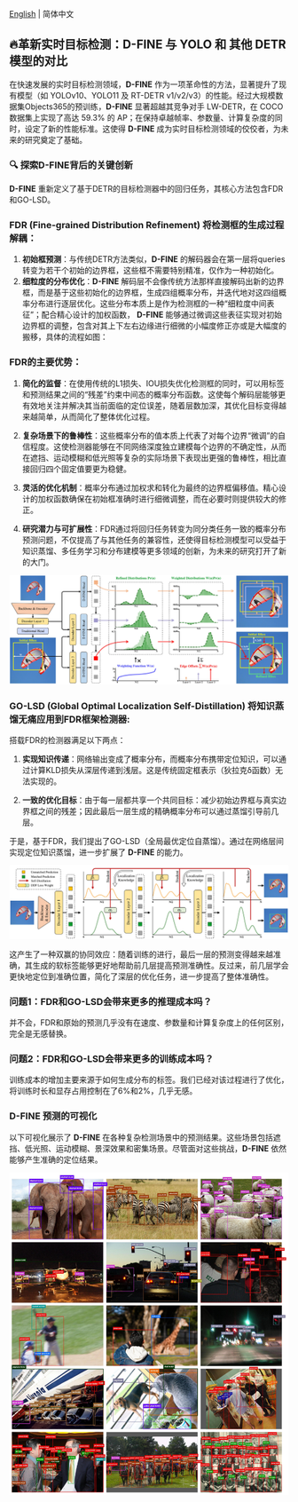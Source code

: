 [English](src/zoo/dfine/blog.md) | 简体中文

## 🔥革新实时目标检测：D-FINE 与 YOLO 和 其他 DETR 模型的对比

在快速发展的实时目标检测领域，**D-FINE** 作为一项革命性的方法，显著提升了现有模型（如 YOLOv10、YOLO11 及 RT-DETR v1/v2/v3）的性能。经过大规模数据集Objects365的预训练，**D-FINE** 显著超越其竞争对手 LW-DETR，在 COCO 数据集上实现了高达 59.3% 的 AP；在保持卓越帧率、参数量、计算复杂度的同时，设定了新的性能标准。这使得 **D-FINE** 成为实时目标检测领域的佼佼者，为未来的研究奠定了基础。

### 🔍 探索D-FINE背后的关键创新

**D-FINE** 重新定义了基于DETR的目标检测器中的回归任务，其核心方法包含FDR和GO-LSD。

### FDR (Fine-grained Distribution Refinement) 将检测框的生成过程解耦：


1. **初始框预测**：与传统DETR方法类似，**D-FINE** 的解码器会在第一层将queries转变为若干个初始的边界框，这些框不需要特别精准，仅作为一种初始化。
2. **细粒度的分布优化**：**D-FINE** 解码层不会像传统方法那样直接解码出新的边界框，而是基于这些初始化的边界框，生成四组概率分布，并迭代地对这四组概率分布进行逐层优化。这些分布本质上是作为检测框的一种“细粒度中间表征”；配合精心设计的加权函数， **D-FINE** 能够通过微调这些表征实现对初始边界框的调整，包含对其上下左右边缘进行细微的小幅度修正亦或是大幅度的搬移，具体的流程如图：

### FDR的主要优势：
1. **简化的监督**：在使用传统的L1损失、IOU损失优化检测框的同时，可以用标签和预测结果之间的“残差”约束中间态的概率分布函数。这使每个解码层能够更有效地关注并解决其当前面临的定位误差，随着层数加深，其优化目标变得越来越简单，从而简化了整体优化过程。

2. **复杂场景下的鲁棒性**：这些概率分布的值本质上代表了对每个边界“微调”的自信程度。这使检测器能够在不同网络深度独立建模每个边界的不确定性，从而在遮挡、运动模糊和低光照等复杂的实际场景下表现出更强的鲁棒性，相比直接回归四个固定值要更为稳健。

4. **灵活的优化机制**：概率分布通过加权求和转化为最终的边界框偏移值。精心设计的加权函数确保在初始框准确时进行细微调整，而在必要时则提供较大的修正。

6. **研究潜力与可扩展性**：FDR通过将回归任务转变为同分类任务一致的概率分布预测问题，不仅提高了与其他任务的兼容性，还使得目标检测模型可以受益于知识蒸馏、多任务学习和分布建模等更多领域的创新，为未来的研究打开了新的大门。



<p align="center">
    <img src="https://raw.githubusercontent.com/Peterande/storage/master/figs/fdr-1.jpg" alt="精细分布优化过程" width="666">
</p>

### GO-LSD (Global Optimal Localization Self-Distillation) 将知识蒸馏无痛应用到FDR框架检测器:

搭载FDR的检测器满足以下两点：

1. **实现知识传递**：网络输出变成了概率分布，而概率分布携带定位知识，可以通过计算KLD损失从深层传递到浅层。这是传统固定框表示（狄拉克δ函数）无法实现的。
   
3. **一致的优化目标**：由于每一层都共享一个共同目标：减少初始边界框与真实边界框之间的残差；因此最后一层生成的精确概率分布可以通过蒸馏引导前几层。

于是，基于FDR，我们提出了GO-LSD（全局最优定位自蒸馏）。通过在网络层间实现定位知识蒸馏，进一步扩展了 **D-FINE** 的能力。

<p align="center">
    <img src="https://raw.githubusercontent.com/Peterande/storage/master/figs/go_lsd-1.jpg" alt="GO-LSD过程" width="666">
</p>

这产生了一种双赢的协同效应：随着训练的进行，最后一层的预测变得越来越准确，其生成的软标签能够更好地帮助前几层提高预测准确性。反过来，前几层学会更快地定位到准确位置，简化了深层的优化任务，进一步提高了整体准确性。

### 问题1：FDR和GO-LSD会带来更多的推理成本吗？
并不会，FDR和原始的预测几乎没有在速度、参数量和计算复杂度上的任何区别，完全是无感替换。

### 问题2：FDR和GO-LSD会带来更多的训练成本吗？
训练成本的增加主要来源于如何生成分布的标签。我们已经对该过程进行了优化，将训练时长和显存占用控制在了6%和2%，几乎无感。

### D-FINE 预测的可视化

以下可视化展示了 **D-FINE** 在各种复杂检测场景中的预测结果。这些场景包括遮挡、低光照、运动模糊、景深效果和密集场景。尽管面对这些挑战，**D-FINE** 依然能够产生准确的定位结果。


<p align="center">
    <img src="https://raw.githubusercontent.com/Peterande/storage/master/figs/hard_case-1.jpg" alt="D-FINE在复杂场景中的预测" width="666">
</p>

